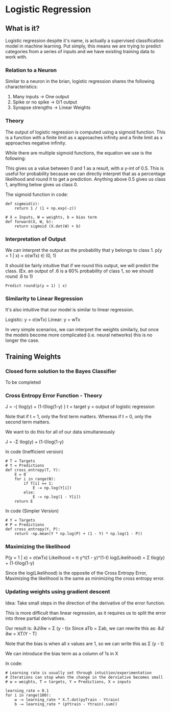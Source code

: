 # Logistic Regression

## What is it?

Logistic regression despite it's name, is actually a supervised classification model in
machine learning. Put simply, this means we are trying to predict categories from a
series of inputs and we have existing training data to work with.

### Relation to a Neuron

Similar to a neuron in the brian, logistic regression shares the following characteristics:

1. Many inputs -> One output
2. Spike or no spike -> 0/1 output
3. Synapse strengths -> Linear Weights

### Theory

The output of logistic regression is computed using a sigmoid function. This is a function
with a finite limit as x approaches infinity and a finite limit as x approaches negative
infinity.

While there are multiple sigmoid functions, the equation we use is the following:


This gives us a value between 0 and 1 as a result, with a y-int of 0.5. This is useful
for probability because we can directly interpret that as a percentage likelihood and
round it to get a prediction. Anything above 0.5 gives us class 1, anything below gives
us class 0.

The sigmoid function in code:

```
def sigmoid(z):
	return 1 / (1 + np.exp(-z))

# X = Inputs, W = weights, b = bias term
def forward(X, W, b):
	return sigmoid (X.dot(W) + b)
```

### Interpretation of Output

We can interpret the output as the probability that y belongs to class 1.
p(y = 1 | x) = σ(wTx) ∈ (0, 1)

It should be fairly intuitive that if we round this output, we will predict the class.
(Ex. an output of .6 is a 60% probability of class 1, so we should round .6 to 1)
```
Predict round(p(y = 1) | x)
```

### Similarity to Linear Regression

It's also intuitive that our model is similar to linear regression.

Logistic: y = σ(wTx)
Linear: y = wTx

In very simple scenarios, we can interpret the weights similarly, but once the models
become more complicated (i.e. neural networks) this is no longer the case.

## Training Weights

### Closed form solution to the Bayes Classifier

To be completed

### Cross Entropy Error Function - Theory

J = -{ tlog(y) + (1-t)log(1-y) }
t = target
y = output of logistic regression

Note that if t = 1, only the first term matters. Whereas if t = 0, only the second term
matters.

We want to do this for all of our data simultaneously

J = -Σ tlog(y) + (1-t)log(1-y)

In code (Inefficient version)
```
# T = Targets
# Y = Predictions
def cross_entropy(T, Y):
	E = 0
	for i in range(N):
		if T[i] == 1:
			E -= np.log(Y[i])
		else:
			E -= np.log(1 - Y[i])
	return E
```
In code (Simpler Version)

```
# Y = Targets
# P = Predictions
def cross_entropy(Y, P):
	return -np.mean(Y * np.log(P) + (1 - Y) * np.log(1 - P))
```

### Maximizing the likelihood

P(y = 1 | x) = σ(wTx)
Likeilhood = π y^t(1 - y)^(1-t)
log(Likelihood) = Σ tlog(y) + (1-t)log(1-y)

Since the log(Likelihood) is the opposite of the Cross Entropy Error, Maximizing the
likelihood is the same as minimizing the cross entropy error.

### Updating weights using gradient descent

Idea: Take small steps in the direction of the derivative of the error function.

This is more difficult than linear regression, as it requires us to split the error
into three partial derivatives.

Our result is:
∂J/∂w = Σ (y - t)x
Since aTb = Σab, we can rewrite this as:
∂J/∂w = XT(Y - T)

Note that the bias is when all x values are 1, so we can write this as Σ (y - t)

We can introduce the bias term as a column of 1s in X

In code:
```
# Learning rate is usually set through intuition/experimentation
# Iterations can stop when the change in the derviative becomes small
# w = weights, T = targets, Y = Predictions, X = inputs

learning_rate = 0.1
for i in range(100):
	w -= learning_rate * X.T.dot(pyTrain - Ytrain)
	b -= learning_rate * (pYtrain - Ytrain).sum()
```








